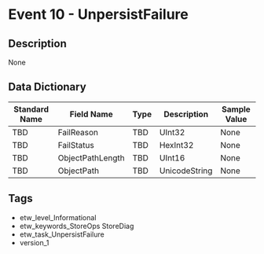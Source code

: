 # Event 10 - UnpersistFailure

## Description
None

## Data Dictionary
|Standard Name|Field Name|Type|Description|Sample Value|
|---|---|---|---|---|
|TBD|FailReason|TBD|UInt32|None|None|
|TBD|FailStatus|TBD|HexInt32|None|None|
|TBD|ObjectPathLength|TBD|UInt16|None|None|
|TBD|ObjectPath|TBD|UnicodeString|None|None|

## Tags
* etw_level_Informational
* etw_keywords_StoreOps StoreDiag
* etw_task_UnpersistFailure
* version_1